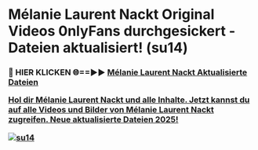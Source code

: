 # Mélanie Laurent Nackt Original Videos 0nlyFans durchgesickert - Dateien aktualisiert! (su14)

<h3>🔴 HIER KLICKEN 🌐==►► <a href="https://tinyurl.com/h6vf6nb8" rel="nofollow">Mélanie Laurent Nackt Aktualisierte Dateien

Hol dir Mélanie Laurent Nackt und alle Inhalte. Jetzt kannst du auf alle Videos und Bilder von Mélanie Laurent Nackt zugreifen. Neue aktualisierte Dateien 2025!

[![su14](https://i.imgur.com/sD4kR3V.gif)](https://tinyurl.com/h6vf6nb8)
